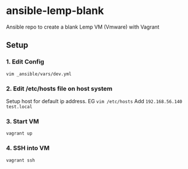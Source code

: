 # ansible-lemp-blank
Ansible repo to create a blank Lemp VM (Vmware) with Vagrant

## Setup

### 1. Edit Config
```vim _ansible/vars/dev.yml```

### 2. Edit /etc/hosts file on host system
Setup host for default ip address. EG
```vim /etc/hosts```
Add ```192.168.56.140 test.local```

### 3. Start VM
```vagrant up```

### 4. SSH into VM
```vagrant ssh```